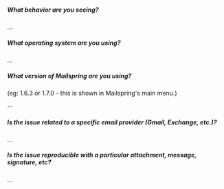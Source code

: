 <!--
Thanks for taking the time to file an issue! The Mailspring community uses GitHub issues to coordinate development.

Before submitting this form, try searching for both open and closed issues here: https://github.com/Foundry376/Mailspring/issues?q=is%3Aissue. Upvoting an existing issue is MUCH better than submitting a new one - it often takes a while for them to be merged and we use issue upvotes to prioritize development. -->

##### What behavior are you seeing?

...

##### What operating system are you using?

...

##### What version of Mailspring are you using?

(eg: 1.6.3 or 1.7.0 - this is shown in Mailspring's main menu.)

--

##### Is the issue related to a specific email provider (Gmail, Exchange, etc.)?

...

##### Is the issue reproducible with a particular attachment, message, signature, etc?

<!-- Try to provide an example as a file attachment or a screenshot. -->

...
